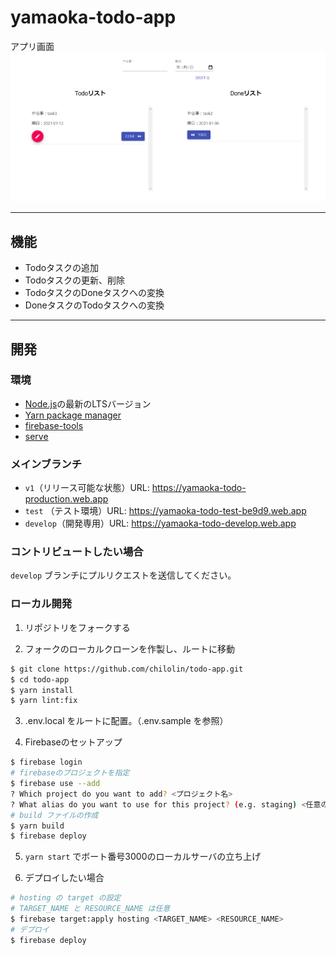 yamaoka-todo-app
======

アプリ画面
![App Preview](./assets/yamaoka-todo-app.png)

---

## 機能

- Todoタスクの追加
- Todoタスクの更新、削除
- TodoタスクのDoneタスクへの変換
- DoneタスクのTodoタスクへの変換

---

## 開発

### 環境
- [Node.js](https://nodejs.org/)の最新のLTSバージョン
- [Yarn package manager](https://yarnpkg.com/)
- [firebase-tools](https://www.npmjs.com/package/firebase-tools)
- [serve](https://www.npmjs.com/package/serve)

### メインブランチ
- `v1`（リリース可能な状態）URL: https://yamaoka-todo-production.web.app
- `test` （テスト環境）URL: https://yamaoka-todo-test-be9d9.web.app
- `develop`（開発専用）URL: https://yamaoka-todo-develop.web.app

### コントリビュートしたい場合

`develop` ブランチにプルリクエストを送信してください。

### ローカル開発

1. リポジトリをフォークする

2. フォークのローカルクローンを作製し、ルートに移動

```bash
$ git clone https://github.com/chilolin/todo-app.git
$ cd todo-app
$ yarn install
$ yarn lint:fix
```

3. .env.local をルートに配置。（.env.sample を参照）

4. Firebaseのセットアップ

```bash
$ firebase login
# firebaseのプロジェクトを指定
$ firebase use --add
? Which project do you want to add? <プロジェクト名>
? What alias do you want to use for this project? (e.g. staging) <任意の名前>
# build ファイルの作成
$ yarn build
$ firebase deploy
```

5.  `yarn start` でボート番号3000のローカルサーバの立ち上げ

6. デプロイしたい場合

```bash
# hosting の target の設定
# TARGET_NAME と RESOURCE_NAME は任意
$ firebase target:apply hosting <TARGET_NAME> <RESOURCE_NAME>
# デプロイ
$ firebase deploy
```
